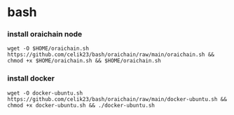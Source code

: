 # bash

### install oraichain node
```
wget -O $HOME/oraichain.sh https://github.com/celik23/bash/oraichain/raw/main/oraichain.sh && chmod +x $HOME/oraichain.sh && $HOME/oraichain.sh
```

### install docker
```
wget -O docker-ubuntu.sh https://github.com/celik23/bash/oraichain/raw/main/docker-ubuntu.sh && chmod +x docker-ubuntu.sh && ./docker-ubuntu.sh
```
